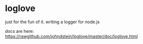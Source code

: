 loglove
=======

just for the fun of it. writing a logger for node.js

docs are here: https://rawgithub.com/johndstein/loglove/master/doc/loglove.html

